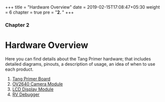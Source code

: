 +++
title = "Hardware Overview"
date = 2019-02-15T17:08:47+05:30
weight = 6
chapter = true
pre = "<b>2. </b>"
+++

### Chapter 2

# Hardware Overview

Here you can find details about the Tang Primer hardware; that includes detailed diagrams, pinouts, a description of usage, an idea of when to use each product.

1. [Tang Primer Board](/en/hardware-overview/lichee-tang)
2. [OV2640 Camera Module](/en/hardware-overview/ov2640-camera)
3. [LCD Display Module](/en/hardware-overview/lcd-display)
4. [RV Debugger](/en/hardware-overview/rv-debugger)
